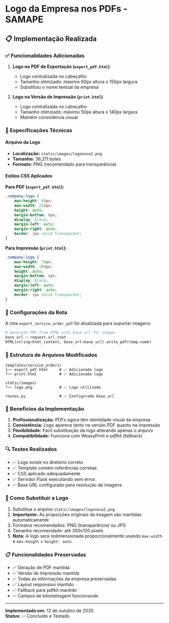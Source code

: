 # Logo da Empresa nos PDFs - SAMAPE

## 📋 Implementação Realizada

### ✅ Funcionalidades Adicionadas

1. **Logo no PDF de Exportação (`export_pdf.html`)**
   - Logo centralizada no cabeçalho
   - Tamanho otimizado: máximo 60px altura x 150px largura
   - Substituiu o nome textual da empresa

2. **Logo na Versão de Impressão (`print.html`)**
   - Logo centralizada no cabeçalho
   - Tamanho otimizado: máximo 50px altura x 140px largura
   - Mantém consistência visual

### 🎨 Especificações Técnicas

#### **Arquivo da Logo**
- **Localização:** `static/images/logonova2.png`
- **Tamanho:** 36,211 bytes
- **Formato:** PNG (recomendado para transparência)

#### **Estilos CSS Aplicados**

**Para PDF (`export_pdf.html`):**
```css
.company-logo {
    max-height: 80px;
    max-width: 220px;
    height: auto;
    margin-bottom: 8px;
    display: block;
    margin-left: auto;
    margin-right: auto;
    border: 1px solid transparent;
}
```

**Para Impressão (`print.html`):**
```css
.company-logo {
    max-height: 70px;
    max-width: 200px;
    height: auto;
    margin-bottom: 6px;
    display: block;
    margin-left: auto;
    margin-right: auto;
    border: 1px solid transparent;
}
```

### 🔧 Configurações da Rota

A rota `export_service_order_pdf` foi atualizada para suportar imagens:

```python
# Generate PDF from HTML with base_url for images
base_url = request.url_root
HTML(string=html_content, base_url=base_url).write_pdf(temp.name)
```

### 📂 Estrutura de Arquivos Modificados

```
templates/service_orders/
├── export_pdf.html     # ✅ Adicionada logo
└── print.html          # ✅ Adicionada logo

static/images/
└── logo.png            # ✅ Logo utilizada

routes.py               # ✅ Configurado base_url
```

### 🎯 Benefícios da Implementação

1. **Profissionalização:** PDFs agora têm identidade visual da empresa
2. **Consistência:** Logo aparece tanto na versão PDF quanto na impressão
3. **Flexibilidade:** Fácil substituição da logo alterando apenas o arquivo
4. **Compatibilidade:** Funciona com WeasyPrint e pdfkit (fallback)

### 🔍 Testes Realizados

- ✅ Logo existe no diretório correto
- ✅ Template contém referências corretas
- ✅ CSS aplicado adequadamente
- ✅ Servidor Flask executando sem erros
- ✅ Base URL configurado para resolução de imagens

### 🚀 Como Substituir a Logo

1. Substitua o arquivo `static/images/logonova2.png`
2. **Importante:** As proporções originais da imagem são mantidas automaticamente
3. Formatos recomendados: PNG (transparência) ou JPG
4. Tamanho recomendado: até 300x120 pixels 
5. **Nota:** A logo será redimensionada proporcionalmente usando `max-width` e `max-height` + `height: auto`

### 📋 Funcionalidades Preservadas

- ✅ Geração de PDF mantida
- ✅ Versão de impressão mantida  
- ✅ Todas as informações da empresa preservadas
- ✅ Layout responsivo mantido
- ✅ Fallback para pdfkit mantido
- ✅ Campos de kilometragem funcionando

---

**Implementado em:** 12 de outubro de 2025  
**Status:** ✅ Concluído e Testado